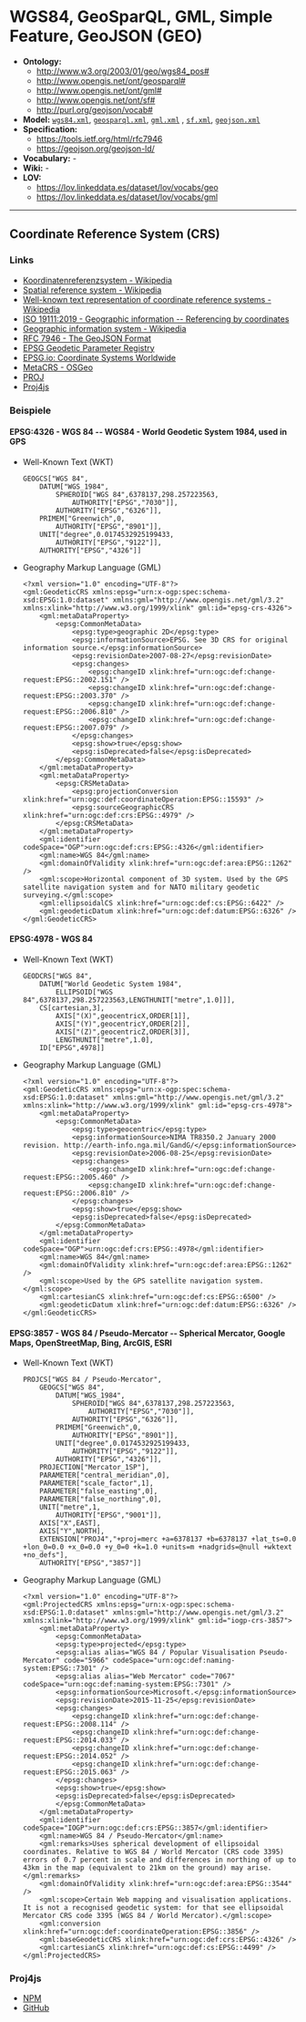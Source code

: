 # WGS84, GeoSparQL, GML, Simple Feature, GeoJSON (GEO)

- **Ontology:**
    - http://www.w3.org/2003/01/geo/wgs84_pos#
    - http://www.opengis.net/ont/geosparql#
    - http://www.opengis.net/ont/gml#
    - http://www.opengis.net/ont/sf#
    - http://purl.org/geojson/vocab#
- **Model:** [`wgs84.xml`](wgs84.xml), [`geosparql.xml`](geosparql.xml), [`gml.xml`](gml.xml)
  , [`sf.xml`](sf.xml), [`geojson.xml`](geojson.xml)
- **Specification:**
    - https://tools.ietf.org/html/rfc7946
    - https://geojson.org/geojson-ld/
- **Vocabulary:** -
- **Wiki:** -
- **LOV:**
    - https://lov.linkeddata.es/dataset/lov/vocabs/geo
    - https://lov.linkeddata.es/dataset/lov/vocabs/gml

---

## Coordinate Reference System (CRS)

### Links

- [Koordinatenreferenzsystem - Wikipedia](https://de.wikipedia.org/wiki/Koordinatenreferenzsystem)
- [Spatial reference system - Wikipedia](https://en.wikipedia.org/wiki/Spatial_reference_system)
- [Well-known text representation of coordinate reference systems - Wikipedia](https://en.wikipedia.org/wiki/Well-known_text_representation_of_coordinate_reference_systems)
- [ISO 19111:2019 - Geographic information -- Referencing by coordinates](https://www.iso.org/standard/74039.html)
- [Geographic information system - Wikipedia](https://en.wikipedia.org/wiki/Geographic_information_system)
- [RFC 7946 - The GeoJSON Format](https://tools.ietf.org/html/rfc7946)
- [EPSG Geodetic Parameter Registry](http://www.epsg-registry.org/)
- [EPSG.io: Coordinate Systems Worldwide](https://epsg.io/)
- [MetaCRS - OSGeo](https://wiki.osgeo.org/wiki/MetaCRS)
- [PROJ](https://proj.org/)
- [Proj4js](http://proj4js.org/)

### Beispiele

#### EPSG:4326 - WGS 84 -- WGS84 - World Geodetic System 1984, used in GPS

- Well-Known Text (WKT)
    ```WKT
    GEOGCS["WGS 84",
        DATUM["WGS_1984",
            SPHEROID["WGS 84",6378137,298.257223563,
                AUTHORITY["EPSG","7030"]],
            AUTHORITY["EPSG","6326"]],
        PRIMEM["Greenwich",0,
            AUTHORITY["EPSG","8901"]],
        UNIT["degree",0.0174532925199433,
            AUTHORITY["EPSG","9122"]],
        AUTHORITY["EPSG","4326"]]
    ```
- Geography Markup Language (GML)
    ```GML
    <?xml version="1.0" encoding="UTF-8"?>
    <gml:GeodeticCRS xmlns:epsg="urn:x-ogp:spec:schema-xsd:EPSG:1.0:dataset" xmlns:gml="http://www.opengis.net/gml/3.2" xmlns:xlink="http://www.w3.org/1999/xlink" gml:id="epsg-crs-4326">
        <gml:metaDataProperty>
            <epsg:CommonMetaData>
                <epsg:type>geographic 2D</epsg:type>
                <epsg:informationSource>EPSG. See 3D CRS for original information source.</epsg:informationSource>
                <epsg:revisionDate>2007-08-27</epsg:revisionDate>
                <epsg:changes>
                    <epsg:changeID xlink:href="urn:ogc:def:change-request:EPSG::2002.151" />
                    <epsg:changeID xlink:href="urn:ogc:def:change-request:EPSG::2003.370" />
                    <epsg:changeID xlink:href="urn:ogc:def:change-request:EPSG::2006.810" />
                    <epsg:changeID xlink:href="urn:ogc:def:change-request:EPSG::2007.079" />
                </epsg:changes>
                <epsg:show>true</epsg:show>
                <epsg:isDeprecated>false</epsg:isDeprecated>
            </epsg:CommonMetaData>
        </gml:metaDataProperty>
        <gml:metaDataProperty>
            <epsg:CRSMetaData>
                <epsg:projectionConversion xlink:href="urn:ogc:def:coordinateOperation:EPSG::15593" />
                <epsg:sourceGeographicCRS xlink:href="urn:ogc:def:crs:EPSG::4979" />
            </epsg:CRSMetaData>
        </gml:metaDataProperty>
        <gml:identifier codeSpace="OGP">urn:ogc:def:crs:EPSG::4326</gml:identifier>
        <gml:name>WGS 84</gml:name>
        <gml:domainOfValidity xlink:href="urn:ogc:def:area:EPSG::1262" />
        <gml:scope>Horizontal component of 3D system. Used by the GPS satellite navigation system and for NATO military geodetic surveying.</gml:scope>
        <gml:ellipsoidalCS xlink:href="urn:ogc:def:cs:EPSG::6422" />
        <gml:geodeticDatum xlink:href="urn:ogc:def:datum:EPSG::6326" />
    </gml:GeodeticCRS>
    ```

#### EPSG:4978 - WGS 84

- Well-Known Text (WKT)
    ```WKT
    GEODCRS["WGS 84",
        DATUM["World Geodetic System 1984",
            ELLIPSOID["WGS 84",6378137,298.257223563,LENGTHUNIT["metre",1.0]]],
        CS[cartesian,3],
            AXIS["(X)",geocentricX,ORDER[1]],
            AXIS["(Y)",geocentricY,ORDER[2]],
            AXIS["(Z)",geocentricZ,ORDER[3]],
            LENGTHUNIT["metre",1.0],
        ID["EPSG",4978]]
    ```
- Geography Markup Language (GML)
    ```GML
    <?xml version="1.0" encoding="UTF-8"?>
    <gml:GeodeticCRS xmlns:epsg="urn:x-ogp:spec:schema-xsd:EPSG:1.0:dataset" xmlns:gml="http://www.opengis.net/gml/3.2" xmlns:xlink="http://www.w3.org/1999/xlink" gml:id="epsg-crs-4978">
        <gml:metaDataProperty>
            <epsg:CommonMetaData>
                <epsg:type>geocentric</epsg:type>
                <epsg:informationSource>NIMA TR8350.2 January 2000 revision. http://earth-info.nga.mil/GandG/</epsg:informationSource>
                <epsg:revisionDate>2006-08-25</epsg:revisionDate>
                <epsg:changes>
                    <epsg:changeID xlink:href="urn:ogc:def:change-request:EPSG::2005.460" />
                    <epsg:changeID xlink:href="urn:ogc:def:change-request:EPSG::2006.810" />
                </epsg:changes>
                <epsg:show>true</epsg:show>
                <epsg:isDeprecated>false</epsg:isDeprecated>
            </epsg:CommonMetaData>
        </gml:metaDataProperty>
        <gml:identifier codeSpace="OGP">urn:ogc:def:crs:EPSG::4978</gml:identifier>
        <gml:name>WGS 84</gml:name>
        <gml:domainOfValidity xlink:href="urn:ogc:def:area:EPSG::1262" />
        <gml:scope>Used by the GPS satellite navigation system.</gml:scope>
        <gml:cartesianCS xlink:href="urn:ogc:def:cs:EPSG::6500" />
        <gml:geodeticDatum xlink:href="urn:ogc:def:datum:EPSG::6326" />
    </gml:GeodeticCRS>
    ```

#### EPSG:3857 - WGS 84 / Pseudo-Mercator -- Spherical Mercator, Google Maps, OpenStreetMap, Bing, ArcGIS, ESRI

- Well-Known Text (WKT)
    ```WKT
    PROJCS["WGS 84 / Pseudo-Mercator",
        GEOGCS["WGS 84",
            DATUM["WGS_1984",
                SPHEROID["WGS 84",6378137,298.257223563,
                    AUTHORITY["EPSG","7030"]],
                AUTHORITY["EPSG","6326"]],
            PRIMEM["Greenwich",0,
                AUTHORITY["EPSG","8901"]],
            UNIT["degree",0.0174532925199433,
                AUTHORITY["EPSG","9122"]],
            AUTHORITY["EPSG","4326"]],
        PROJECTION["Mercator_1SP"],
        PARAMETER["central_meridian",0],
        PARAMETER["scale_factor",1],
        PARAMETER["false_easting",0],
        PARAMETER["false_northing",0],
        UNIT["metre",1,
            AUTHORITY["EPSG","9001"]],
        AXIS["X",EAST],
        AXIS["Y",NORTH],
        EXTENSION["PROJ4","+proj=merc +a=6378137 +b=6378137 +lat_ts=0.0 +lon_0=0.0 +x_0=0.0 +y_0=0 +k=1.0 +units=m +nadgrids=@null +wktext  +no_defs"],
        AUTHORITY["EPSG","3857"]]
    ```
- Geography Markup Language (GML)
    ```GML
    <?xml version="1.0" encoding="UTF-8"?>
    <gml:ProjectedCRS xmlns:epsg="urn:x-ogp:spec:schema-xsd:EPSG:1.0:dataset" xmlns:gml="http://www.opengis.net/gml/3.2" xmlns:xlink="http://www.w3.org/1999/xlink" gml:id="iogp-crs-3857">
        <gml:metaDataProperty>
            <epsg:CommonMetaData>
            <epsg:type>projected</epsg:type>
            <epsg:alias alias="WGS 84 / Popular Visualisation Pseudo-Mercator" code="5966" codeSpace="urn:ogc:def:naming-system:EPSG::7301" />
            <epsg:alias alias="Web Mercator" code="7067" codeSpace="urn:ogc:def:naming-system:EPSG::7301" />
            <epsg:informationSource>Microsoft.</epsg:informationSource>
            <epsg:revisionDate>2015-11-25</epsg:revisionDate>
            <epsg:changes>
                <epsg:changeID xlink:href="urn:ogc:def:change-request:EPSG::2008.114" />
                <epsg:changeID xlink:href="urn:ogc:def:change-request:EPSG::2014.033" />
                <epsg:changeID xlink:href="urn:ogc:def:change-request:EPSG::2014.052" />
                <epsg:changeID xlink:href="urn:ogc:def:change-request:EPSG::2015.063" />
            </epsg:changes>
            <epsg:show>true</epsg:show>
            <epsg:isDeprecated>false</epsg:isDeprecated>
            </epsg:CommonMetaData>
        </gml:metaDataProperty>
        <gml:identifier codeSpace="IOGP">urn:ogc:def:crs:EPSG::3857</gml:identifier>
        <gml:name>WGS 84 / Pseudo-Mercator</gml:name>
        <gml:remarks>Uses spherical development of ellipsoidal coordinates. Relative to WGS 84 / World Mercator (CRS code 3395) errors of 0.7 percent in scale and differences in northing of up to 43km in the map (equivalent to 21km on the ground) may arise.</gml:remarks>
        <gml:domainOfValidity xlink:href="urn:ogc:def:area:EPSG::3544" />
        <gml:scope>Certain Web mapping and visualisation applications. It is not a recognised geodetic system: for that see ellipsoidal Mercator CRS code 3395 (WGS 84 / World Mercator).</gml:scope>
        <gml:conversion xlink:href="urn:ogc:def:coordinateOperation:EPSG::3856" />
        <gml:baseGeodeticCRS xlink:href="urn:ogc:def:crs:EPSG::4326" />
        <gml:cartesianCS xlink:href="urn:ogc:def:cs:EPSG::4499" />
    </gml:ProjectedCRS>
    ```

### Proj4js

- [NPM](https://www.npmjs.com/package/proj4)
- [GitHub](https://github.com/proj4js/proj4js)
